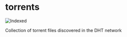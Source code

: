 torrents 
========
![Indexed](https://img.shields.io/badge/indexed-47729-blue)

Collection of torrent files discovered in the DHT network
